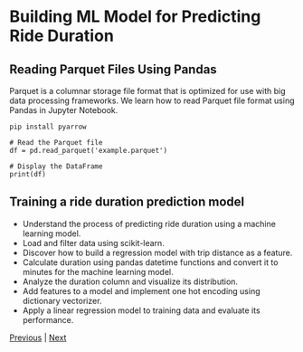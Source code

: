 # Building ML Model for Predicting Ride Duration

## Reading Parquet Files Using Pandas

Parquet is a columnar storage file format that is optimized for use with big data processing frameworks. We learn how to read Parquet file format using Pandas in Jupyter Notebook.

```
pip install pyarrow
```

```
# Read the Parquet file
df = pd.read_parquet('example.parquet')

# Display the DataFrame
print(df)
```

## Training a ride duration prediction model

* Understand the process of predicting ride duration using a machine learning model.
* Load and filter data using scikit-learn.
* Discover how to build a regression model with trip distance as a feature.
* Calculate duration using pandas datetime functions and convert it to minutes for the machine learning model.
* Analyze the duration column and visualize its distribution.
* Add features to a model and implement one hot encoding using dictionary vectorizer.
* Apply a linear regression model to training data and evaluate its performance.

[Previous](update_ssh_config.md) | [Next](best-practices.md)